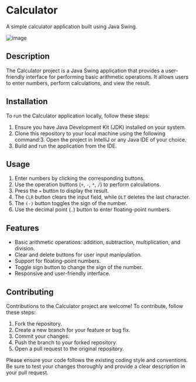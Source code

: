 # Calculator

A simple calculator application built using Java Swing.

![image](https://github.com/Aishwarya3421/Calculator/assets/87113316/9e5b0af0-41f4-4030-918c-3215864d3804)


## Description
The Calculator project is a Java Swing application that provides a user-friendly interface for performing basic arithmetic operations. It allows users to enter numbers, perform calculations, and view the result.

## Installation
To run the Calculator application locally, follow these steps:

1. Ensure you have Java Development Kit (JDK) installed on your system.
2. Clone this repository to your local machine using the following command:3. Open the project in IntelliJ or any Java IDE of your choice.
4. Build and run the application from the IDE.

## Usage
1. Enter numbers by clicking the corresponding buttons.
2. Use the operation buttons (`+`, `-`, `*`, `/`) to perform calculations.
3. Press the `=` button to display the result.
4. The `CLR` button clears the input field, while `DLT` deletes the last character.
5. The `(-)` button toggles the sign of the number.
6. Use the decimal point (`.`) button to enter floating-point numbers.

## Features
- Basic arithmetic operations: addition, subtraction, multiplication, and division.
- Clear and delete buttons for user input manipulation.
- Support for floating-point numbers.
- Toggle sign button to change the sign of the number.
- Responsive and user-friendly interface.


## Contributing
Contributions to the Calculator project are welcome! To contribute, follow these steps:

1. Fork the repository.
2. Create a new branch for your feature or bug fix.
3. Commit your changes.
4. Push the branch to your forked repository.
5. Open a pull request to the original repository.

Please ensure your code follows the existing coding style and conventions. Be sure to test your changes thoroughly and provide a clear description in your pull request.


